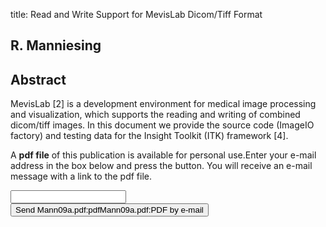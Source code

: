 title: Read and Write Support for MevisLab Dicom/Tiff Format

## R. Manniesing

## Abstract
MevisLab [2] is a development environment for medical image processing and visualization, which supports the reading and writing of combined dicom/tiff images. In this document we provide the source code (ImageIO factory) and testing data for the Insight Toolkit (ITK) framework [4].

A <b>pdf file</b> of this publication is available for personal use.Enter your e-mail address in the box below and press the button. You will receive an e-mail message with a link to the pdf file.
<form action="sender.php">  <input type="text" name="email">  <input type="submit" value="Send Mann09a.pdf:pdfMann09a.pdf:PDF by e-mail"></form>